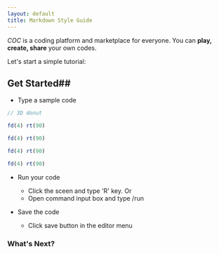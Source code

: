 ```yaml
---
layout: default
title: Markdown Style Guide
---
```


_COC_ is a coding platform and marketplace for everyone. You can **play, create, share** your own codes.

Let's start a simple tutorial:

## Get Started##

* Type a sample code

```javascript
// 3D donut

fd(4) rt(90)

fd(4) rt(90)

fd(4) rt(90)

fd(4) rt(90)
```

* Run your code
  - Click the sceen and type 'R' key. Or
  - Open command input box and type /run

* Save the code
  - Click save button in the editor menu

### What's Next?

